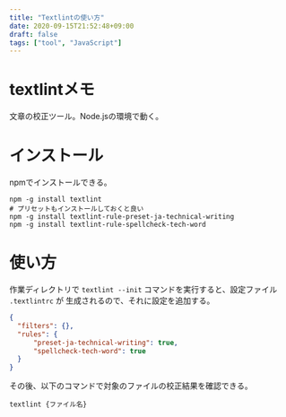 ```yaml
---
title: "Textlintの使い方"
date: 2020-09-15T21:52:48+09:00
draft: false
tags: ["tool", "JavaScript"]
---
```



# textlintメモ

文章の校正ツール。Node.jsの環境で動く。

# インストール
npmでインストールできる。

```
npm -g install textlint
# プリセットもインストールしておくと良い
npm -g install textlint-rule-preset-ja-technical-writing
npm -g install textlint-rule-spellcheck-tech-word
```

# 使い方

作業ディレクトリで `textlint --init` コマンドを実行すると、設定ファイル `.textlintrc` が
生成されるので、それに設定を追加する。

```json
{
  "filters": {},
  "rules": {
      "preset-ja-technical-writing": true,
      "spellcheck-tech-word": true
  }
}
```

その後、以下のコマンドで対象のファイルの校正結果を確認できる。

```
textlint {ファイル名}
```


